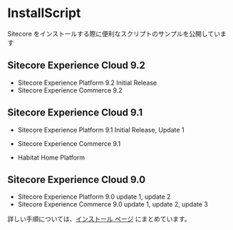 # InstallScript
Sitecore をインストールする際に便利なスクリプトのサンプルを公開しています

## Sitecore Experience Cloud 9.2

* Sitecore Experience Platform 9.2 Initial Release
* Sitecore Experience Commerce 9.2 

## Sitecore Experience Cloud 9.1
* Sitecore Experience Platform 9.1 Initial Release, Update 1
* Sitecore Experience Commerce 9.1

* Habitat Home Platform

## Sitecore Experience Cloud 9.0
* Sitecore Experience Platform 9.0 update 1, update 2
* Sitecore Experience Commerce 9.0 update 1, update 2, update 3

詳しい手順については、[インストール ページ](https://sitecoreinstall.cmsdemo.jp) にまとめています。
